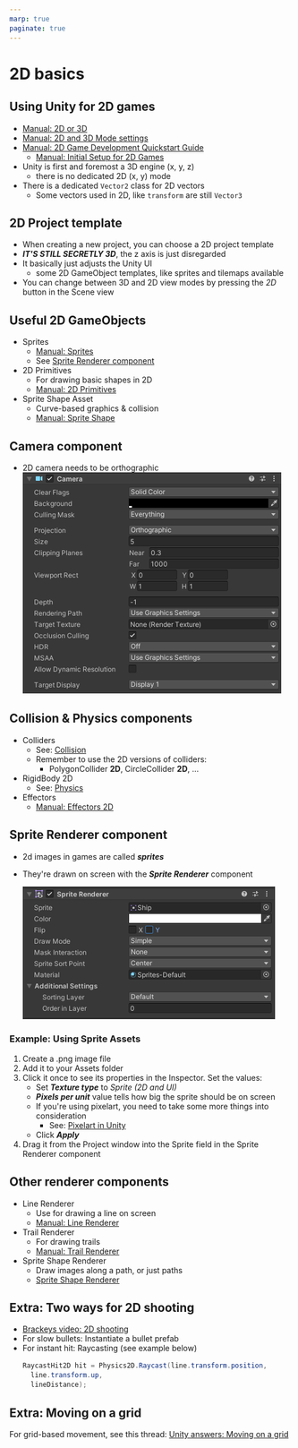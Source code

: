 ```yaml
---
marp: true
paginate: true
---
```

<!-- headingDivider: 3 -->
<!-- class: invert -->

# 2D basics

## Using Unity for 2D games

* [Manual: 2D or 3D](https://docs.unity3d.com/Manual/2Dor3D.html)
* [Manual: 2D and 3D Mode settings](https://docs.unity3d.com/Manual/2DAnd3DModeSettings.html)
* [Manual: 2D Game Development Quickstart Guide](https://docs.unity3d.com/Manual/Quickstart2D.html)
  * [Manual: Initial Setup for 2D Games](https://docs.unity3d.com/Manual/Quickstart2DSetup.html)
* Unity is first and foremost a 3D engine (x, y, z)
  * there is no dedicated 2D (x, y) mode
* There is a dedicated `Vector2` class for 2D vectors
  * Some vectors used in 2D, like `transform` are still `Vector3`

## 2D Project template

* When creating a new project, you can choose a 2D project template
* ***IT'S STILL SECRETLY 3D***, the z axis is just disregarded
* It basically just adjusts the Unity UI
  * some 2D GameObject templates, like sprites and tilemaps available
* You can change between 3D and 2D view modes by pressing the *2D* button in the Scene view


## Useful 2D GameObjects

* Sprites
  * [Manual: Sprites](https://docs.unity3d.com/Manual/Sprites.html)
  * See [Sprite Renderer component](#sprite-renderer-component)
* 2D Primitives
  * For drawing basic shapes in 2D
  * [Manual: 2D Primitives](https://docs.unity3d.com/2020.3/Documentation/Manual/2DPrimitiveObjects.html)
* Sprite Shape Asset
  * Curve-based graphics & collision
  * [Manual: Sprite Shape](https://docs.unity3d.com/Packages/com.unity.2d.spriteshape@3.0/manual/index.html)

## Camera component

* 2D camera needs to be orthographic
  ![](imgs/camera.png)

## Collision & Physics components

* Colliders
  * See: [Collision](collision.md)
  * Remember to use the 2D versions of colliders:
    * PolygonCollider **2D**, CircleCollider **2D**, ...
* RigidBody 2D
  * See: [Physics](physics.md)
* Effectors
  * [Manual: Effectors 2D](https://docs.unity3d.com/Manual/Effectors2D.html)

## Sprite Renderer component

* 2d images in games are called ***sprites***
* They're drawn on screen with the ***Sprite Renderer*** component

	![](imgs/sprite-renderer.png)

### Example: Using Sprite Assets

1) Create a .png image file
2) Add it to your Assets folder
3) Click it once to see its properties in the Inspector. Set the values:
   * Set ***Texture type*** to *Sprite (2D and UI)*
   * ***Pixels per unit*** value tells how big the sprite should be on screen
   * If you're using pixelart, you need to take some more things into consideration
     * See: [Pixelart in Unity](2d-animation#pixelart-in-unity)
   * Click ***Apply***
4) Drag it from the Project window into the Sprite field in the Sprite Renderer component

## Other renderer components

* Line Renderer
  * Use for drawing a line on screen
  * [Manual: Line Renderer](https://docs.unity3d.com/Manual/class-LineRenderer.html)
* Trail Renderer
  * For drawing trails
  * [Manual: Trail Renderer](https://docs.unity3d.com/Manual/class-TrailRenderer.html)
* Sprite Shape Renderer
  * Draw images along a path, or just paths
  * [Sprite Shape Renderer](https://docs.unity3d.com/Manual/class-SpriteShapeRenderer.html)

## Extra: Two ways for 2D shooting
<!-- backgroundColor: #5d275d -->

* [Brackeys video: 2D shooting](https://www.youtube.com/watch?v=wkKsl1Mfp5M)
* For slow bullets: Instantiate a bullet prefab
* For instant hit: Raycasting (see example below)
  ```c#
  RaycastHit2D hit = Physics2D.Raycast(line.transform.position,
    line.transform.up,
    lineDistance);
  ```

## Extra: Moving on a grid

For grid-based movement, see this thread: [Unity answers: Moving on a grid](https://answers.unity.com/questions/1760651/how-to-make-a-grid-movement-tile-per-tile-1.html)